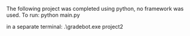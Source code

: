 The following project was completed using python, no framework was used.
To run:
python main.py

in a separate terminal:
.\gradebot.exe project2
